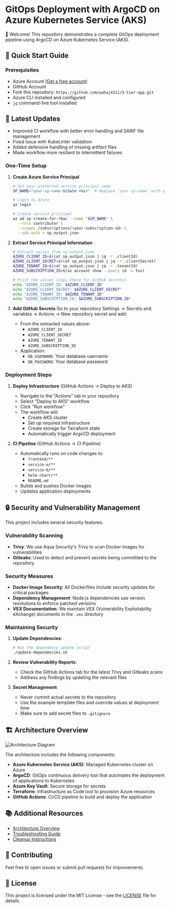 # GitOps Deployment with ArgoCD on Azure Kubernetes Service (AKS)

👋 Welcome! This repository demonstrates a complete GitOps deployment pipeline using ArgoCD on Azure Kubernetes Service (AKS).

## 🚀 Quick Start Guide

### Prerequisites
- Azure Account ([Get a free account](https://azure.microsoft.com/free/))
- GitHub Account
- Fork this repository: `https://github.com/wahaj4311/3-tier-app.git`
- Azure CLI installed and configured
- `jq` command-line tool installed

## 🔄 Latest Updates

- Improved CI workflow with better error handling and SARIF file management
- Fixed issue with KubeLinter validation
- Added defensive handling of missing artifact files
- Made workflow more resilient to intermittent failures

### One-Time Setup

1. **Create Azure Service Principal**
   ```bash
   # Set your preferred service principal name
   SP_NAME="your-sp-name-$(date +%s)"  # Replace 'your-sp-name' with your preferred name

   # Login to Azure
   az login

   # Create service principal
   az ad sp create-for-rbac --name "$SP_NAME" \
     --role contributor \
     --scopes /subscriptions/<your-subscription-id> \
     --sdk-auth > sp_output.json
   ```

2. **Extract Service Principal Information**
   ```bash
   # Extract values from sp_output.json
   AZURE_CLIENT_ID=$(cat sp_output.json | jq -r .clientId)
   AZURE_CLIENT_SECRET=$(cat sp_output.json | jq -r .clientSecret)
   AZURE_TENANT_ID=$(cat sp_output.json | jq -r .tenantId)
   AZURE_SUBSCRIPTION_ID=$(az account show --query id -o tsv)

   # Print the values (copy these for GitHub Secrets)
   echo "AZURE_CLIENT_ID: $AZURE_CLIENT_ID"
   echo "AZURE_CLIENT_SECRET: $AZURE_CLIENT_SECRET"
   echo "AZURE_TENANT_ID: $AZURE_TENANT_ID"
   echo "AZURE_SUBSCRIPTION_ID: $AZURE_SUBSCRIPTION_ID"
   ```

3. **Add GitHub Secrets**
   Go to your repository Settings → Secrets and variables → Actions → New repository secret and add:
   - From the extracted values above:
     - `AZURE_CLIENT_ID`
     - `AZURE_CLIENT_SECRET`
     - `AZURE_TENANT_ID`
     - `AZURE_SUBSCRIPTION_ID`
   - Application:
     - `DB_USERNAME`: Your database username
     - `DB_PASSWORD`: Your database password

### Deployment Steps

1. **Deploy Infrastructure** (GitHub Actions → Deploy to AKS)
   - Navigate to the "Actions" tab in your repository
   - Select "Deploy to AKS" workflow
   - Click "Run workflow"
   - The workflow will:
     - Create AKS cluster
     - Set up required infrastructure
     - Create storage for Terraform state
     - Automatically trigger ArgoCD deployment

2. **CI Pipeline** (GitHub Actions → CI Pipeline)
   - Automatically runs on code changes to:
     - `frontend/**`
     - `service-a/**`
     - `service-b/**`
     - `helm-chart/**`
     - `README.md`
   - Builds and pushes Docker images
   - Updates application deployments

## 🔒 Security and Vulnerability Management

This project includes several security features:

### Vulnerability Scanning
- **Trivy**: We use Aqua Security's Trivy to scan Docker images for vulnerabilities
- **Gitleaks**: Used to detect and prevent secrets being committed to the repository

### Security Measures
- **Docker Image Security**: All Dockerfiles include security updates for critical packages
- **Dependency Management**: Node.js dependencies use version resolutions to enforce patched versions
- **VEX Documentation**: We maintain VEX (Vulnerability Exploitability eXchange) documents in the `.vex` directory

### Maintaining Security
1. **Update Dependencies**:
   ```bash
   # Run the dependency update script
   ./update-dependencies.sh
   ```

2. **Review Vulnerability Reports**:
   - Check the GitHub Actions tab for the latest Trivy and Gitleaks scans
   - Address any findings by updating the relevant files

3. **Secret Management**:
   - Never commit actual secrets to the repository
   - Use the example template files and override values at deployment time
   - Make sure to add secret files to `.gitignore`

## 🏗️ Architecture Overview

![Architecture Diagram](architecture.png)

The architecture includes the following components:

- **Azure Kubernetes Service (AKS)**: Managed Kubernetes cluster on Azure
- **ArgoCD**: GitOps continuous delivery tool that automates the deployment of applications to Kubernetes
- **Azure Key Vault**: Secure storage for secrets
- **Terraform**: Infrastructure as Code tool to provision Azure resources
- **GitHub Actions**: CI/CD pipeline to build and deploy the application

## 📚 Additional Resources

- [Architecture Overview](docs/architecture.md)
- [Troubleshooting Guide](docs/troubleshooting.md)
- [Cleanup Instructions](docs/cleanup.md)

## 🤝 Contributing

Feel free to open issues or submit pull requests for improvements.

## 📄 License

This project is licensed under the MIT License - see the [LICENSE](LICENSE) file for details. 

